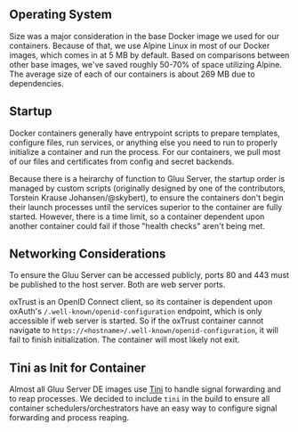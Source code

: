 ## Operating System

Size was a major consideration in the base Docker image we used for our containers. Because of that, we use Alpine Linux in most of our Docker images, which comes in at 5 MB by default. Based on comparisons between other base images, we've saved roughly 50-70% of space utilizing Alpine. The average size of each of our containers is about 269 MB due to dependencies.

## Startup

Docker containers generally have entrypoint scripts to prepare templates, configure files, run services, or anything else you need to run to properly initialize a container and run the process. For our containers, we pull most of our files and certificates from config and secret backends.

Because there is a heirarchy of function to Gluu Server, the startup order is managed by custom scripts (originally designed by one of the contributors, Torstein Krause Johansen/@skybert), to ensure the containers don't begin their launch processes until the services superior to the container are fully started. However, there is a time limit, so a container dependent upon another container could fail if those "health checks" aren't being met.

## Networking Considerations

To ensure the Gluu Server can be accessed publicly, ports 80 and 443 must be published to the host server. Both are web server ports.

oxTrust is an OpenID Connect client, so its container is dependent upon oxAuth's `/.well-known/openid-configuration` endpoint, which is only accessible if web server is started. So if the oxTrust container cannot navigate to `https://<hostname>/.well-known/openid-configuration`, it will fail to finish initialization. The container will most likely not exit.

## Tini as Init for Container

Almost all Gluu Server DE images use [Tini](https://github.com/krallin/tini) to handle signal forwarding and to reap processes.
We decided to include `tini` in the build to ensure all container schedulers/orchestrators have an easy way to configure signal forwarding and process reaping.

